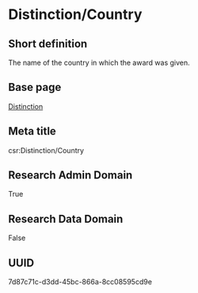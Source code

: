 # Distinction/Country
## Short definition
The name of the country in which the award was given.
## Base page
[Distinction](../Objects/Distinction.md)
## Meta title
csr:Distinction/Country
## Research Admin Domain
True
## Research Data Domain
False
## UUID
7d87c71c-d3dd-45bc-866a-8cc08595cd9e
